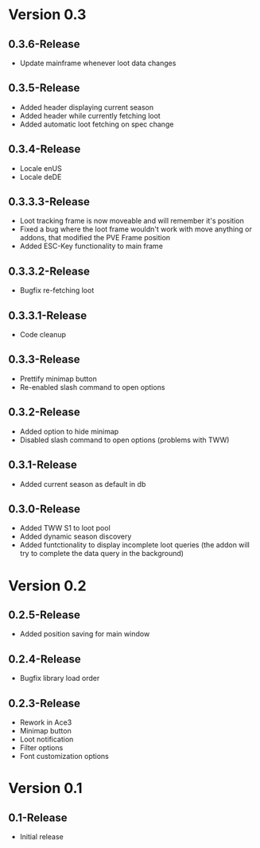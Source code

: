 # Version 0.3
## 0.3.6-Release
* Update mainframe whenever loot data changes

## 0.3.5-Release
* Added header displaying current season
* Added header while currently fetching loot
* Added automatic loot fetching on spec change

## 0.3.4-Release
* Locale enUS
* Locale deDE

## 0.3.3.3-Release
* Loot tracking frame is now moveable and will remember it's position
* Fixed a bug where the loot frame wouldn't work with move anything or addons, that modified the PVE Frame position
* Added ESC-Key functionality to main frame

## 0.3.3.2-Release
* Bugfix re-fetching loot

## 0.3.3.1-Release
* Code cleanup

## 0.3.3-Release
* Prettify minimap button
* Re-enabled slash command to open options

## 0.3.2-Release
* Added option to hide minimap
* Disabled slash command to open options (problems with TWW)

## 0.3.1-Release
* Added current season as default in db

## 0.3.0-Release
* Added TWW S1 to loot pool
* Added dynamic season discovery
* Added funtctionality to display incomplete loot queries (the addon will try to complete the data query in the background)

# Version 0.2
## 0.2.5-Release
* Added position saving for main window

## 0.2.4-Release
* Bugfix library load order

## 0.2.3-Release
* Rework in Ace3
* Minimap button
* Loot notification
* Filter options
* Font customization options 

# Version 0.1
## 0.1-Release
* Initial release